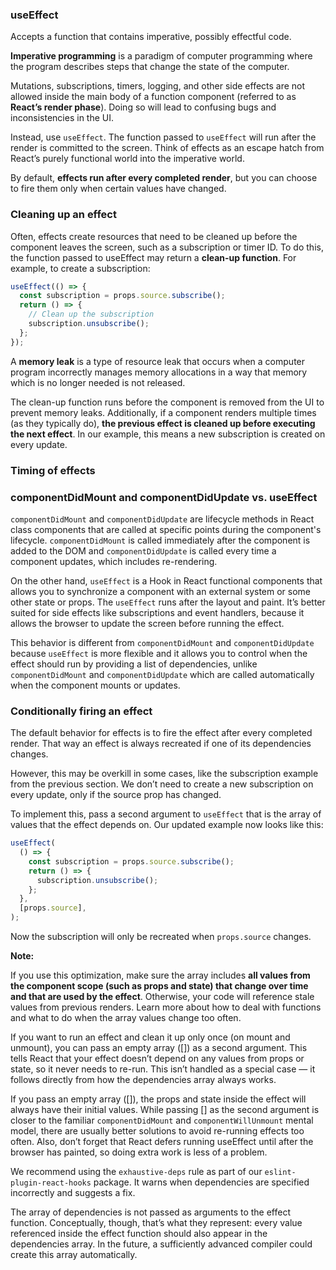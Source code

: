 ### useEffect

Accepts a function that contains imperative, possibly effectful code.

**Imperative programming** is a paradigm of computer programming where the program describes steps that change the state of the computer.

Mutations, subscriptions, timers, logging, and other side effects are not allowed inside the main body of a function component (referred to as **React’s render phase**). Doing so will lead to confusing bugs and inconsistencies in the UI.

Instead, use `useEffect`. The function passed to `useEffect` will run after the render is committed to the screen. Think of effects as an escape hatch from React’s purely functional world into the imperative world.

By default, **effects run after every completed render**, but you can choose to fire them only when certain values have changed.

### Cleaning up an effect

Often, effects create resources that need to be cleaned up before the component leaves the screen, such as a subscription or timer ID. To do this, the function passed to useEffect may return a **clean-up function**. For example, to create a subscription:

```js
useEffect(() => {
  const subscription = props.source.subscribe();
  return () => {
    // Clean up the subscription
    subscription.unsubscribe();
  };
});
```

A **memory leak** is a type of resource leak that occurs when a computer program incorrectly manages memory allocations in a way that memory which is no longer needed is not released. 

The clean-up function runs before the component is removed from the UI to prevent memory leaks. Additionally, if a component renders multiple times (as they typically do), **the previous effect is cleaned up before executing the next effect**. In our example, this means a new subscription is created on every update. 

### Timing of effects

### componentDidMount and componentDidUpdate vs. useEffect

`componentDidMount` and `componentDidUpdate` are lifecycle methods in React class components that are called at specific points during the component's lifecycle. `componentDidMount` is called immediately after the component is added to the DOM and `componentDidUpdate` is called every time a component updates, which includes re-rendering.

On the other hand, `useEffect` is a Hook in React functional components that allows you to synchronize a component with an external system or some other state or props. The `useEffect` runs after the layout and paint. It’s better suited for side effects like subscriptions and event handlers, because it allows the browser to update the screen before running the effect.

This behavior is different from `componentDidMount` and `componentDidUpdate` because `useEffect` is more flexible and it allows you to control when the effect should run by providing a list of dependencies, unlike `componentDidMount` and `componentDidUpdate` which are called automatically when the component mounts or updates.

### Conditionally firing an effect

The default behavior for effects is to fire the effect after every completed render. That way an effect is always recreated if one of its dependencies changes.

However, this may be overkill in some cases, like the subscription example from the previous section. We don’t need to create a new subscription on every update, only if the source prop has changed.

To implement this, pass a second argument to `useEffect` that is the array of values that the effect depends on. Our updated example now looks like this:

```js
useEffect(
  () => {
    const subscription = props.source.subscribe();
    return () => {
      subscription.unsubscribe();
    };
  },
  [props.source],
);
```

Now the subscription will only be recreated when `props.source` changes.

**Note:**

If you use this optimization, make sure the array includes **all values from the component scope (such as props and state) that change over time and that are used by the effect**. Otherwise, your code will reference stale values from previous renders. Learn more about how to deal with functions and what to do when the array values change too often.

If you want to run an effect and clean it up only once (on mount and unmount), you can pass an empty array ([]) as a second argument. This tells React that your effect doesn’t depend on any values from props or state, so it never needs to re-run. This isn’t handled as a special case — it follows directly from how the dependencies array always works.

If you pass an empty array ([]), the props and state inside the effect will always have their initial values. While passing [] as the second argument is closer to the familiar `componentDidMount` and `componentWillUnmount` mental model, there are usually better solutions to avoid re-running effects too often. Also, don’t forget that React defers running useEffect until after the browser has painted, so doing extra work is less of a problem.

We recommend using the `exhaustive-deps` rule as part of our `eslint-plugin-react-hooks` package. It warns when dependencies are specified incorrectly and suggests a fix.

The array of dependencies is not passed as arguments to the effect function. Conceptually, though, that’s what they represent: every value referenced inside the effect function should also appear in the dependencies array. In the future, a sufficiently advanced compiler could create this array automatically.
